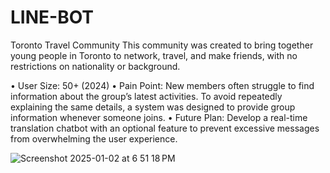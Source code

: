 # LINE-BOT
Toronto Travel Community
This community was created to bring together young people in Toronto to network, travel, and make friends, with no restrictions on nationality or background.

• User Size: 50+ (2024)
• Pain Point: New members often struggle to find information about the group’s latest activities. To avoid repeatedly explaining the same details, a system was designed to provide group information whenever someone joins.
• Future Plan: Develop a real-time translation chatbot with an optional feature to prevent excessive messages from overwhelming the user experience.

![Screenshot 2025-01-02 at 6 51 18 PM](https://github.com/user-attachments/assets/76b062f9-ba7b-4b4f-9d50-21c36723b0ac)
